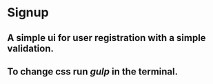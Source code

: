 # Signup

## A simple ui for user registration with a simple validation. 

## To change css run *gulp* in the terminal.
